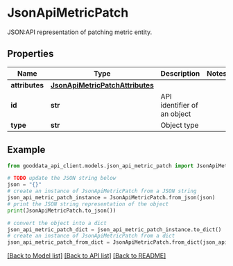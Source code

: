 # JsonApiMetricPatch

JSON:API representation of patching metric entity.

## Properties

Name | Type | Description | Notes
------------ | ------------- | ------------- | -------------
**attributes** | [**JsonApiMetricPatchAttributes**](JsonApiMetricPatchAttributes.md) |  | 
**id** | **str** | API identifier of an object | 
**type** | **str** | Object type | 

## Example

```python
from gooddata_api_client.models.json_api_metric_patch import JsonApiMetricPatch

# TODO update the JSON string below
json = "{}"
# create an instance of JsonApiMetricPatch from a JSON string
json_api_metric_patch_instance = JsonApiMetricPatch.from_json(json)
# print the JSON string representation of the object
print(JsonApiMetricPatch.to_json())

# convert the object into a dict
json_api_metric_patch_dict = json_api_metric_patch_instance.to_dict()
# create an instance of JsonApiMetricPatch from a dict
json_api_metric_patch_from_dict = JsonApiMetricPatch.from_dict(json_api_metric_patch_dict)
```
[[Back to Model list]](../README.md#documentation-for-models) [[Back to API list]](../README.md#documentation-for-api-endpoints) [[Back to README]](../README.md)


